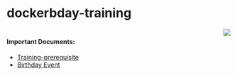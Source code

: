 # dockerbday-training

<a href="https://www.docker.com/docker-birthday"><img align="right" src="https://www.docker.com/sites/default/files/illustration-com-container-party.png"></a>


```
```

#### Important Documents:


- [Training-prerequisite](https://github.com/docker-meetup-tokyo/dockerbday-training/blob/master/Training-prerequisite.md)
- [Birthday Event](http://www.meetup.com/Docker-Tokyo/events/228513358/)
